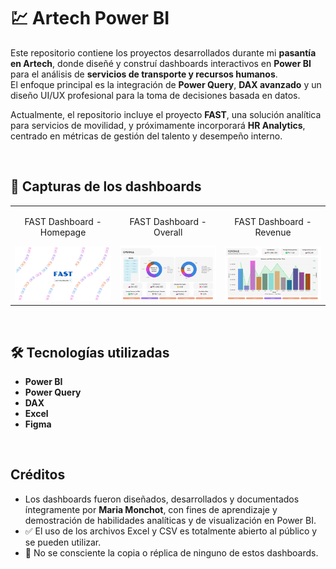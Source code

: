 # 💹 Artech Power BI

Este repositorio contiene los proyectos desarrollados durante mi **pasantía en Artech**, donde diseñé y construí dashboards interactivos en **Power BI** para el análisis de **servicios de transporte y recursos humanos**.  
El enfoque principal es la integración de **Power Query**, **DAX avanzado** y un diseño UI/UX profesional para la toma de decisiones basada en datos.

Actualmente, el repositorio incluye el proyecto **FAST**, una solución analítica para servicios de movilidad, y próximamente incorporará **HR Analytics**, centrado en métricas de gestión del talento y desempeño interno.

<br>

## 📸 Capturas de los dashboards

<table>
  <tr>
    <td style="text-align:center;">
      <p>FAST Dashboard - Homepage</p>
      <img width="400" alt="Dashboard Homepage" src="./FAST%20Servicio%20de%20Transporte/images/vistas/FAST_homepage.jpg" />
    </td>
    <td style="text-align:center;">
      <p>FAST Dashboard - Overall</p>
      <img width="400" alt="Dashboard Overall" src="./FAST%20Servicio%20de%20Transporte/images/vistas/FAST_overall.jpg" />
    </td>
    <td style="text-align:center;">
      <p>FAST Dashboard - Revenue</p>
      <img width="400" alt="Dashboard Revenue" src="./FAST%20Servicio%20de%20Transporte/images/vistas/FAST_revenue.jpg" />
    </td>
  </tr>
</table>

<br>


## 🛠️ Tecnologías utilizadas

- **Power BI**  
- **Power Query**  
- **DAX**  
- **Excel**  
- **Figma**  

<br/>

## Créditos 

- Los dashboards fueron diseñados, desarrollados y documentados íntegramente por **Maria Monchot**, con fines de aprendizaje y demostración de habilidades analíticas y de visualización en Power BI.  
- ✅ El uso de los archivos Excel y CSV es totalmente abierto al público y se pueden utilizar.
- 🚫 No se consciente la copia o réplica de ninguno de estos dashboards.

<br/>
